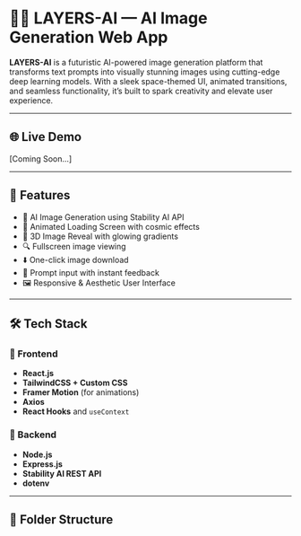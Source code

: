 # 🧠✨ LAYERS-AI — AI Image Generation Web App

**LAYERS-AI** is a futuristic AI-powered image generation platform that transforms text prompts into visually stunning images using cutting-edge deep learning models. With a sleek space-themed UI, animated transitions, and seamless functionality, it’s built to spark creativity and elevate user experience.

---

## 🌐 Live Demo
[Coming Soon...] <!-- Replace with your live site URL -->

---


## 🚀 Features

- 🧠 AI Image Generation using Stability AI API
- 🌌 Animated Loading Screen with cosmic effects
- 🎨 3D Image Reveal with glowing gradients
- 🔍 Fullscreen image viewing
- ⬇️ One-click image download
- 💬 Prompt input with instant feedback
- 🖼️ Responsive & Aesthetic User Interface

---

## 🛠️ Tech Stack

### 🔹 Frontend
- **React.js**
- **TailwindCSS + Custom CSS**
- **Framer Motion** (for animations)
- **Axios**
- **React Hooks** and `useContext`

### 🔹 Backend
- **Node.js**
- **Express.js**
- **Stability AI REST API**
- **dotenv**

---

## 📁 Folder Structure


